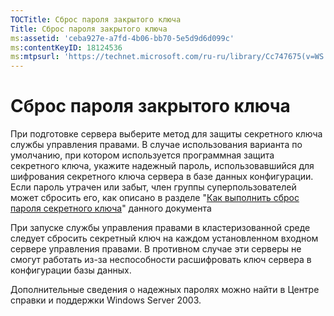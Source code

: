 ```yaml
---
TOCTitle: Сброс пароля закрытого ключа
Title: Сброс пароля закрытого ключа
ms:assetid: 'ceba927e-a7fd-4b06-bb70-5e5d9d6d099c'
ms:contentKeyID: 18124536
ms:mtpsurl: 'https://technet.microsoft.com/ru-ru/library/Cc747675(v=WS.10)'
---
```


Сброс пароля закрытого ключа
============================

При подготовке сервера выберите метод для защиты секретного ключа службы управления правами. В случае использования варианта по умолчанию, при котором используется программная защита секретного ключа, укажите надежный пароль, использовавшийся для шифрования секретного ключа сервера в базе данных конфигурации. Если пароль утрачен или забыт, член группы суперпользователей может сбросить его, как описано в разделе "[Как выполнить сброс пароля секретного ключа](https://technet.microsoft.com/f71df255-fe19-4e07-810e-87309a5e8e88)" данного документа

При запуске службы управления правами в кластеризованной среде следует сбросить секретный ключ на каждом установленном входном сервере управления правами. В противном случае эти серверы не смогут работать из-за неспособности расшифровать ключ сервера в конфигурации базы данных.

Дополнительные сведения о надежных паролях можно найти в Центре справки и поддержки Windows Server 2003.
